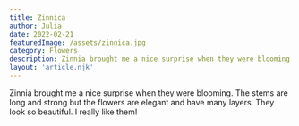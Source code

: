 ```yaml
---
title: Zinnica
author: Julia
date: 2022-02-21
featuredImage: /assets/zinnica.jpg
category: Flowers
description: Zinnia brought me a nice surprise when they were blooming. The stems are long and strong but the flowers are elegant and have many layers. They look so beautiful.
layout: 'article.njk'
---
```


Zinnia brought me a nice surprise when they were blooming. The stems are long and strong but the flowers are elegant and have many layers. They look so beautiful. I really like them!
